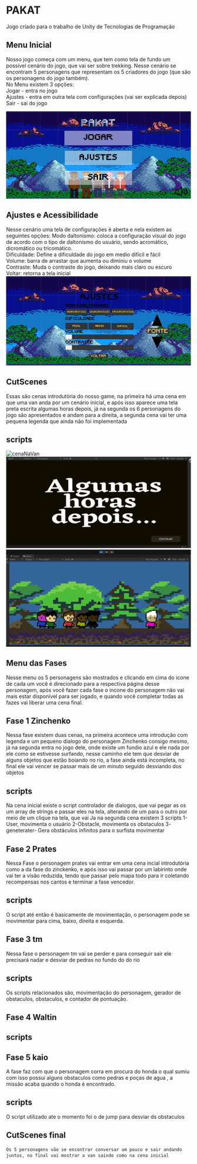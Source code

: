 
# PAKAT
Jogo criado para o trabalho de Unity de Tecnologias de Programação

## Menu Inicial 

Nosso jogo começa com um menu, que tem como tela de fundo um possível cenário do jogo, que vai ser sobre trekking. Nesse cenário se encontram 5 personagens que representam os 5 criadores do jogo (que são os personagens do jogo também).  
No Menu existem 3 opções:  
  Jogar - entra no jogo  
  Ajustes - entra em outra tela com configurações (vai ser explicada depois)  
  Sair - sai do jogo   
 
![menuPrincipal](https://raw.githubusercontent.com/TP-Coltec-UFMG/2023-303-PAKAT/main/MenuPrincipal.png)

## Ajustes e Acessibilidade

Nesse cenário uma tela de configurações é aberta e nela existem as seguintes opções:
  Modo daltonismo: coloca a configuração visual do jogo de acordo com o tipo de daltonismo do usuário, sendo acromático, dicromático ou tricomático.  
  Dificuldade: Define a dificuldade do jogo em medio difícil e fácil   
  Volume: barra de arrastar que aumenta ou diminiu o volume  
  Contraste: Muda o contraste do jogo, deixando mais claro ou escuro  
  Voltar: retorna a tela inicial
  ![menuAjustes](https://raw.githubusercontent.com/TP-Coltec-UFMG/2023-303-PAKAT/main/MenuAjuste.png)

  ## CutScenes
Essas são cenas introdutória do nosso game, na primeira há uma cena em que uma van anda por um cenário inicial, e após isso aparece uma tela preta escrita algumas horas depois, já na segunda os 6 personagens do jogo são apresentados e andam para a direita, a segunda cena vai ter uma pequena legenda que ainda não foi implementada 
## scripts 

![cenaNaVan](https://raw.githubusercontent.com/TP-Coltec-UFMG/2023-303-PAKAT/main/Assets/Scenes/Cutscenes/Animinicialunio)
![CarregamentoAlgumasHoras](https://raw.githubusercontent.com/TP-Coltec-UFMG/2023-303-PAKAT/main/algumasHoras.png)
![cenaAndando](https://raw.githubusercontent.com/TP-Coltec-UFMG/2023-303-PAKAT/main/cenaAndando.png)

## Menu das Fases 
Nesse menu os 5 personagens são mostrados e clicando em cima do icone de cada um você é direcionado para a respectiva página desse personagem, após você fazer cada fase o incone do personagem não vai mais estar disponível para ser jogado, e quando você completar todas as fazes vai liberar uma cena final.


## Fase 1 Zinchenko 
  Nessa fase existem duas cenas, na primeira acontece uma introdução com legenda e um pequeno dialogo do personagem Zinchenko consigo mesmo, já na segunda entra no jogo dele, onde existe um fundio azul e ele nada por ele como se estivesse surfando, nesse caminho ele tem que desviar de alguns objetos que estão boiando no rio, a fase ainda está incompleta, no final ele vai vencer se passar mais de um minuto seguido desviando dos objetos 
  ## scripts 
  Na cena inicial existe o script controlador de dialogos, que vai pegar as os um array de strings e passar eles na tela, alterando de um para o outro por meio de um clique na tela, que vai 
  Ja na segunda cena existem 3 scripts 
    1- User, movimenta o usuário
    2-Obstacle, movimenta os obstaculos 
    3- geneterater- Gera obstáculos infinitos para o surfista movimentar

  ## Fase 2 Prates 
  Nessa Fase o personagem prates vai entrar em uma cena incial introdutória como a da fase do zinckenko, e após isso vai passar por um labirinto onde vai ter a visão reduzida, tendo que passar pelo mapa todo para ir coletando recompensas nos cantos e terminar a fase vencedor.
  ## scripts 
   O script até então é basicamente de movimentação, o personagem pode se movimentar para cima, baixo, direita e esquerda. 
     
  ## Fase 3 tm 
   Nessa fase o personagem tm vai se perder e para conseguir sair ele precisará nadar e desviar de pedras no fundo do do rio
  ## scripts 
   Os scripts relacionados são, movimentação do personagem, gerador de obstaculos, obstaculos, e contador de pontuação.

  ## Fase 4 Waltin 
  ## scripts 

  ## Fase 5 kaio 
   A fase faz com que o personagem corra em procura do honda o qual sumiu com isso possui alguns obstaculos como pedras e poças de agua , a missão acaba quando o honda é encontrado.
  ## scripts 
   O script utilizado ate o momento foi o de jump para desviar ds obstaculos

  ## CutScenes final 
    Os 5 personagens vão se encontrar conversar um pouco e sair andando juntos, no final vai mostrar a van saindo como na cena inicial 





